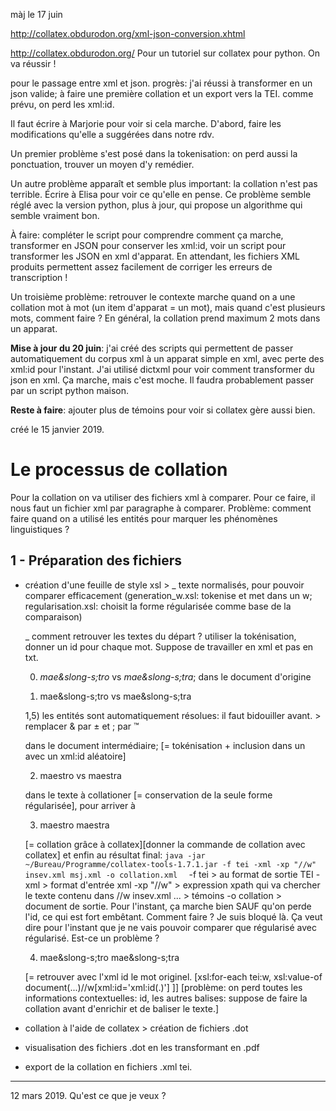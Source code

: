 màj le 17 juin

http://collatex.obdurodon.org/xml-json-conversion.xhtml 

http://collatex.obdurodon.org/ Pour un tutoriel sur collatex pour python. On va réussir !

pour le passage entre xml et json. 
progrès: j'ai réussi à transformer en un json valide; à faire une première collation et un export vers la TEI. comme prévu, on perd les xml:id. 

Il faut écrire à Marjorie pour voir si cela marche. D'abord, faire les modifications qu'elle a suggérées dans notre rdv. 

Un premier problème s'est posé dans la tokenisation: on perd aussi la ponctuation, trouver un moyen d'y remédier. 

Un autre problème apparaît et semble plus important: la collation n'est pas terrible. Écrire à Elisa pour voir ce qu'elle en pense. Ce problème semble réglé avec la version python, plus à jour, qui propose un algorithme qui semble vraiment bon. 

À faire: compléter le script pour comprendre comment ça marche, transformer en JSON pour conserver les xml:id, voir un script pour transformer les JSON en xml d'apparat. En attendant, les fichiers XML produits permettent assez facilement de corriger les erreurs de transcription !


Un troisième problème: retrouver le contexte marche quand on a une collation mot à mot (un item d'apparat = un mot), mais quand c'est plusieurs mots, comment faire ?   En général, la collation prend maximum 2 mots dans un apparat. 


**Mise à jour du 20 juin**: j'ai créé des scripts qui permettent de passer automatiquement du corpus xml à un apparat simple en xml, avec perte des xml:id pour l'instant. 
J'ai utilisé dictxml pour voir comment transformer du json en xml. Ça marche, mais c'est moche. Il faudra probablement passer par un script python maison. 
 
 **Reste à faire**: ajouter plus de témoins pour voir si collatex gère aussi bien. 


créé le 15 janvier 2019. 

# Le processus de collation 

Pour la collation on va utiliser des fichiers xml à comparer. Pour ce faire, il nous faut un fichier xml par paragraphe à comparer. 
Problème: comment faire quand on a utilisé les entités pour marquer les phénomènes linguistiques ? 
## 1 - Préparation des fichiers

- création d'une feuille de style xsl > 
	_ texte normalisés, pour pouvoir comparer efficacement (generation_w.xsl: tokenise et met dans un w; regularisation.xsl: choisit la forme régularisée comme base de la comparaison)
	
	_ comment retrouver les textes du départ ? utiliser la tokénisation, donner un id pour chaque mot. Suppose de travailler en xml et pas en txt. 
	
	0) *mae&slong-s;tro* vs *mae&slong-s;tra*; dans le document d'origine
	
	
	1) <w xml:id="FNpwCFHBXF">mae&slong-s;tro</w> vs  <w xml:id="FNpwCFHBqoeifh">mae&slong-s;tra</w>
	
	1,5) les entités sont automatiquement résolues: il faut bidouiller avant. > remplacer & par ± et ; par ™
	
	dans le document intermédiaire; [= tokénisation + inclusion dans un <w> avec un xml:id aléatoire]
	
	2) <w xml:id="FNpwCFHBXF">maestro</w> vs <w xml:id="FNpwCFHBqoeifh">maestra</w> 
	
	dans le texte à collationer [= conservation de la seule forme régularisée], pour arriver à  
	
	3) <app>
		<rdg witness="x">
			<w xml:id="FNpwCFHBXF">maestro</w>
		</rdg>
		<rdg witness="y">
			<w xml:id="FNpwCFHBqoeifh">maestra</w>
		</rdg>
	</app>
	
	
	[= collation grâce à collatex][donner la commande de collation avec collatex] et enfin au résultat final: 
	``java -jar ~/Bureau/Programme/collatex-tools-1.7.1.jar -f tei -xml -xp "//w" insev.xml msj.xml -o collation.xml 
	``
	-f tei > au format de sortie TEI
	-xml > format d'entrée xml
	-xp "//w" > expression xpath qui va chercher le texte contenu dans //w
	insev.xml ... > témoins
	-o collation > document de sortie. 
	Pour l'instant, ça marche bien SAUF qu'on perde l'id, ce qui est fort embêtant. Comment faire ? Je suis bloqué là. Ça veut dire pour l'instant que je ne vais pouvoir comparer que régularisé avec régularisé. Est-ce un problème ? 
	
	4) <app>
		<rdg witness="x">
			mae&slong-s;tro
		</rdg>
		<rdg witness="y">
			mae&slong-s;tra
		</rdg>
	</app>
	
	[= retrouver avec l'xml id le mot originel. [xsl:for-each tei:w, xsl:value-of document(...)//w[xml:id='xml:id(.)'] ]]
	[problème: on perd toutes les informations contextuelles: id, les autres balises: suppose de faire la collation avant d'enrichir et de baliser le texte.]
- collation à l'aide de collatex > création de fichiers .dot

- visualisation des fichiers .dot en les transformant en .pdf

- export de la collation en fichiers .xml tei. 


----------------------------------------------
12 mars 2019. Qu'est ce que je veux ? 





